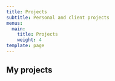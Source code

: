```yaml
---
title: Projects
subtitle: Personal and client projects
menus:
  main:
    title: Projects
    weight: 4
template: page
---
```

## My projects

